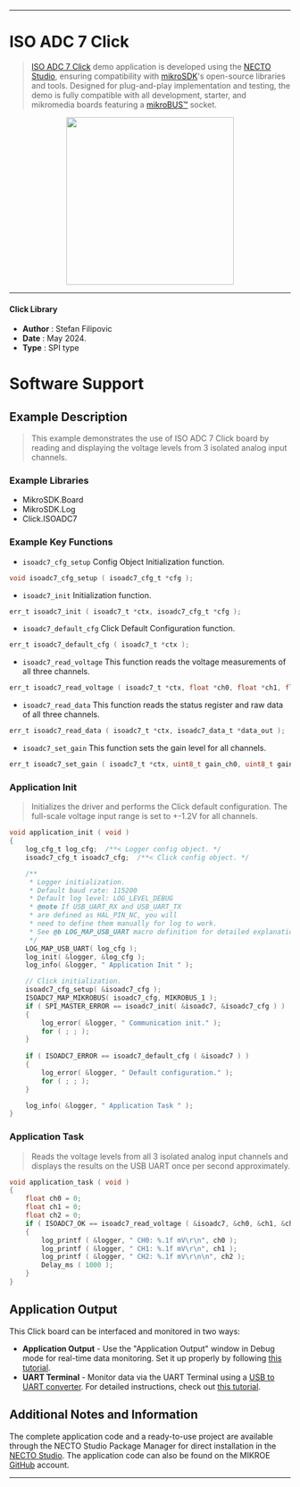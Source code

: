 
---
# ISO ADC 7 Click

> [ISO ADC 7 Click](https://www.mikroe.com/?pid_product=MIKROE-6210) demo application is developed using
the [NECTO Studio](https://www.mikroe.com/necto), ensuring compatibility with [mikroSDK](https://www.mikroe.com/mikrosdk)'s
open-source libraries and tools. Designed for plug-and-play implementation and testing, the demo is fully compatible with
all development, starter, and mikromedia boards featuring a [mikroBUS&trade;](https://www.mikroe.com/mikrobus) socket.

<p align="center">
  <img src="https://www.mikroe.com/?pid_product=MIKROE-6210&image=1" height=300px>
</p>

---

#### Click Library

- **Author**        : Stefan Filipovic
- **Date**          : May 2024.
- **Type**          : SPI type

# Software Support

## Example Description

> This example demonstrates the use of ISO ADC 7 Click board by reading and displaying the voltage levels from 3 isolated analog input channels.

### Example Libraries

- MikroSDK.Board
- MikroSDK.Log
- Click.ISOADC7

### Example Key Functions

- `isoadc7_cfg_setup` Config Object Initialization function.
```c
void isoadc7_cfg_setup ( isoadc7_cfg_t *cfg );
```

- `isoadc7_init` Initialization function.
```c
err_t isoadc7_init ( isoadc7_t *ctx, isoadc7_cfg_t *cfg );
```

- `isoadc7_default_cfg` Click Default Configuration function.
```c
err_t isoadc7_default_cfg ( isoadc7_t *ctx );
```

- `isoadc7_read_voltage` This function reads the voltage measurements of all three channels.
```c
err_t isoadc7_read_voltage ( isoadc7_t *ctx, float *ch0, float *ch1, float *ch2 );
```

- `isoadc7_read_data` This function reads the status register and raw data of all three channels.
```c
err_t isoadc7_read_data ( isoadc7_t *ctx, isoadc7_data_t *data_out );
```

- `isoadc7_set_gain` This function sets the gain level for all channels.
```c
err_t isoadc7_set_gain ( isoadc7_t *ctx, uint8_t gain_ch0, uint8_t gain_ch1, uint8_t gain_ch2 );
```

### Application Init

> Initializes the driver and performs the Click default configuration. The full-scale voltage input range is set to +-1.2V for all channels.

```c
void application_init ( void )
{
    log_cfg_t log_cfg;  /**< Logger config object. */
    isoadc7_cfg_t isoadc7_cfg;  /**< Click config object. */

    /** 
     * Logger initialization.
     * Default baud rate: 115200
     * Default log level: LOG_LEVEL_DEBUG
     * @note If USB_UART_RX and USB_UART_TX 
     * are defined as HAL_PIN_NC, you will 
     * need to define them manually for log to work. 
     * See @b LOG_MAP_USB_UART macro definition for detailed explanation.
     */
    LOG_MAP_USB_UART( log_cfg );
    log_init( &logger, &log_cfg );
    log_info( &logger, " Application Init " );

    // Click initialization.
    isoadc7_cfg_setup( &isoadc7_cfg );
    ISOADC7_MAP_MIKROBUS( isoadc7_cfg, MIKROBUS_1 );
    if ( SPI_MASTER_ERROR == isoadc7_init( &isoadc7, &isoadc7_cfg ) )
    {
        log_error( &logger, " Communication init." );
        for ( ; ; );
    }
    
    if ( ISOADC7_ERROR == isoadc7_default_cfg ( &isoadc7 ) )
    {
        log_error( &logger, " Default configuration." );
        for ( ; ; );
    }

    log_info( &logger, " Application Task " );
}
```

### Application Task

> Reads the voltage levels from all 3 isolated analog input channels and displays the results on the USB UART once per second approximately.

```c
void application_task ( void )
{
    float ch0 = 0;
    float ch1 = 0;
    float ch2 = 0;
    if ( ISOADC7_OK == isoadc7_read_voltage ( &isoadc7, &ch0, &ch1, &ch2 ) )
    {
        log_printf ( &logger, " CH0: %.1f mV\r\n", ch0 );
        log_printf ( &logger, " CH1: %.1f mV\r\n", ch1 );
        log_printf ( &logger, " CH2: %.1f mV\r\n\n", ch2 );
        Delay_ms ( 1000 );
    }
}
```

## Application Output

This Click board can be interfaced and monitored in two ways:
- **Application Output** - Use the "Application Output" window in Debug mode for real-time data monitoring.
Set it up properly by following [this tutorial](https://www.youtube.com/watch?v=ta5yyk1Woy4).
- **UART Terminal** - Monitor data via the UART Terminal using
a [USB to UART converter](https://www.mikroe.com/click/interface/usb?interface*=uart,uart). For detailed instructions,
check out [this tutorial](https://help.mikroe.com/necto/v2/Getting%20Started/Tools/UARTTerminalTool).

## Additional Notes and Information

The complete application code and a ready-to-use project are available through the NECTO Studio Package Manager for 
direct installation in the [NECTO Studio](https://www.mikroe.com/necto). The application code can also be found on
the MIKROE [GitHub](https://github.com/MikroElektronika/mikrosdk_click_v2) account.

---
